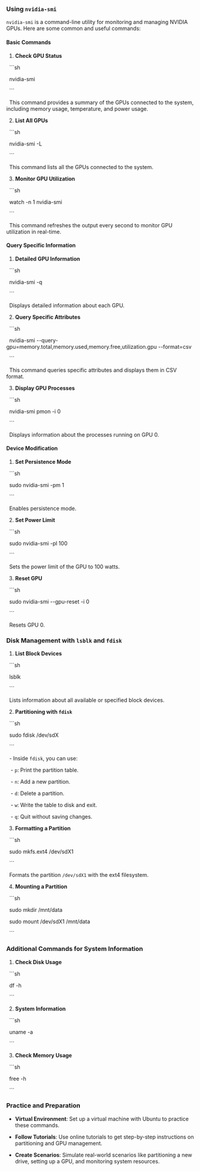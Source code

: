 
### Using `nvidia-smi`

`nvidia-smi` is a command-line utility for monitoring and managing NVIDIA GPUs. Here are some common and useful commands:
  

#### Basic Commands

1. **Check GPU Status**

  ```sh

  nvidia-smi

  ```

  This command provides a summary of the GPUs connected to the system, including memory usage, temperature, and power usage.

  

2. **List All GPUs**

  ```sh

  nvidia-smi -L

  ```

  This command lists all the GPUs connected to the system.

  

3. **Monitor GPU Utilization**

  ```sh

  watch -n 1 nvidia-smi

  ```

  This command refreshes the output every second to monitor GPU utilization in real-time.

  

#### Query Specific Information

1. **Detailed GPU Information**

  ```sh

  nvidia-smi -q

  ```

  Displays detailed information about each GPU.

  

2. **Query Specific Attributes**

  ```sh

  nvidia-smi --query-gpu=memory.total,memory.used,memory.free,utilization.gpu --format=csv

  ```

  This command queries specific attributes and displays them in CSV format.

  

3. **Display GPU Processes**

  ```sh

  nvidia-smi pmon -i 0

  ```

  Displays information about the processes running on GPU 0.

  

#### Device Modification

1. **Set Persistence Mode**

  ```sh

  sudo nvidia-smi -pm 1

  ```

  Enables persistence mode.

  

2. **Set Power Limit**

  ```sh

  sudo nvidia-smi -pl 100

  ```

  Sets the power limit of the GPU to 100 watts.

  

3. **Reset GPU**

  ```sh

  sudo nvidia-smi --gpu-reset -i 0

  ```

  Resets GPU 0.

  

### Disk Management with `lsblk` and `fdisk`

1. **List Block Devices**

  ```sh

  lsblk

  ```

  Lists information about all available or specified block devices.

  

2. **Partitioning with `fdisk`**

  ```sh

  sudo fdisk /dev/sdX

  ```

  - Inside `fdisk`, you can use:

   - `p`: Print the partition table.

   - `n`: Add a new partition.

   - `d`: Delete a partition.

   - `w`: Write the table to disk and exit.

   - `q`: Quit without saving changes.

  

3. **Formatting a Partition**

  ```sh

  sudo mkfs.ext4 /dev/sdX1

  ```

  Formats the partition `/dev/sdX1` with the ext4 filesystem.

  

4. **Mounting a Partition**

  ```sh

  sudo mkdir /mnt/data

  sudo mount /dev/sdX1 /mnt/data

  ```

  

### Additional Commands for System Information

1. **Check Disk Usage**

  ```sh

  df -h

  ```

  

2. **System Information**

  ```sh

  uname -a

  ```

  

3. **Check Memory Usage**

  ```sh

  free -h

  ```

  

### Practice and Preparation

- **Virtual Environment**: Set up a virtual machine with Ubuntu to practice these commands.

- **Follow Tutorials**: Use online tutorials to get step-by-step instructions on partitioning and GPU management.

- **Create Scenarios**: Simulate real-world scenarios like partitioning a new drive, setting up a GPU, and monitoring system resources.
